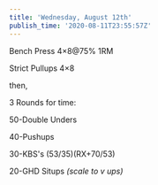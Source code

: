 ```yaml
---
title: 'Wednesday, August 12th'
publish_time: '2020-08-11T23:55:57Z'
---
```


Bench Press 4×8\@75% 1RM

Strict Pullups 4×8

then,

3 Rounds for time:

50-Double Unders

40-Pushups

30-KBS's (53/35)(RX+70/53)

20-GHD Situps *(scale to v ups)*
